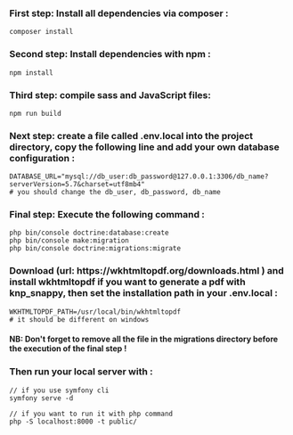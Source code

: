  <h3>First step: Install all dependencies via composer :</h3>
  
    composer install
 
 <h3>Second step: Install dependencies with npm :</h3>

    npm install

 <h3>Third step: compile sass and JavaScript files:</h3>
 
    npm run build
    
 <h3>Next step: create a file called .env.local into the project directory, copy the following line and add your own database configuration :</h3>
 
    DATABASE_URL="mysql://db_user:db_password@127.0.0.1:3306/db_name?serverVersion=5.7&charset=utf8mb4"
    # you should change the db_user, db_password, db_name

 <h3>Final step: Execute the following command :</h3>
 
    php bin/console doctrine:database:create
    php bin/console make:migration
    php bin/console doctrine:migrations:migrate
    
 <h3>Download (url: https://wkhtmltopdf.org/downloads.html ) and install wkhtmltopdf if you want to generate a pdf with knp_snappy, then set the installation path in your .env.local :</h3>
 
    WKHTMLTOPDF_PATH=/usr/local/bin/wkhtmltopdf
    # it should be different on windows

<h4>NB: Don't forget to remove all the file in the migrations directory before the execution of the final step !</h4>

<h3>Then run your local server with : </h3>
    
    // if you use symfony cli
    symfony serve -d
    
    // if you want to run it with php command
    php -S localhost:8000 -t public/            
